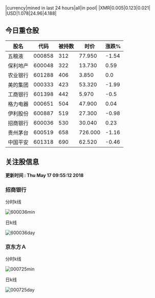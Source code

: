 |currency|mined in last 24 hours|all|in pool|
|XMR|0.005|0.123|0.021|
|USD|1.078|24.96|4.188|

## 今日重仓股 

|股名|代码|被持数|时价|涨跌%|
|---|---|---|---|---|
|五粮液|000858|312|77.950|-1.54|
|保利地产|600048|322|13.730|0.59|
|农业银行|601288|406|3.850|0.0|
|美的集团|000333|423|53.320|-1.99|
|工商银行|601398|442|5.970|-0.5|
|格力电器|000651|504|47.900|0.04|
|伊利股份|600887|519|27.300|-0.98|
|招商银行|600036|530|30.040|0.23|
|贵州茅台|600519|658|726.000|-1.16|
|中国平安|601318|690|62.520|-0.46|

## 关注股信息
**更新时间 : Thu May 17 09:55:12 2018**
### 招商银行 
分时k线

![600036min](http://image.sinajs.cn/newchart/min/n/sh600036.gif)

日k线

![600036day](http://image.sinajs.cn/newchart/daily/n/sh600036.gif)

### 京东方Ａ 
分时k线

![000725min](http://image.sinajs.cn/newchart/min/n/sz000725.gif)

日k线

![000725day](http://image.sinajs.cn/newchart/daily/n/sz000725.gif)
